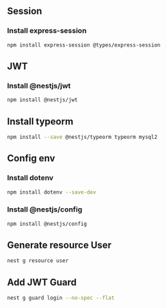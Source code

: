 ## Session
### Install express-session
```bash
npm install express-session @types/express-session
```

## JWT
### Install @nestjs/jwt
```bash
npm install @nestjs/jwt
```

## Install typeorm
```bash
npm install --save @nestjs/typeorm typeorm mysql2
```

## Config env
### Install dotenv
```bash
npm install dotenv --save-dev
```

### Install @nestjs/config
```bash
npm install @nestjs/config
```

## Generate resource User
```bash
nest g resource user
```

## Add JWT Guard
```bash
nest g guard login --no-spec --flat
```
